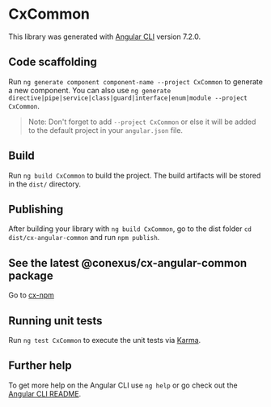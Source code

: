 # CxCommon

This library was generated with [Angular CLI](https://github.com/angular/angular-cli) version 7.2.0.

## Code scaffolding

Run `ng generate component component-name --project CxCommon` to generate a new component. You can also use `ng generate directive|pipe|service|class|guard|interface|enum|module --project CxCommon`.
> Note: Don't forget to add `--project CxCommon` or else it will be added to the default project in your `angular.json` file. 

## Build

Run `ng build CxCommon` to build the project. The build artifacts will be stored in the `dist/` directory.

## Publishing

After building your library with `ng build CxCommon`, go to the dist folder `cd dist/cx-angular-common` and run `npm publish`.

## See the latest @conexus/cx-angular-common package

Go to [cx-npm](https://cx-npm.development.opal2.conexus.net)

## Running unit tests

Run `ng test CxCommon` to execute the unit tests via [Karma](https://karma-runner.github.io).

## Further help

To get more help on the Angular CLI use `ng help` or go check out the [Angular CLI README](https://github.com/angular/angular-cli/blob/master/README.md).

